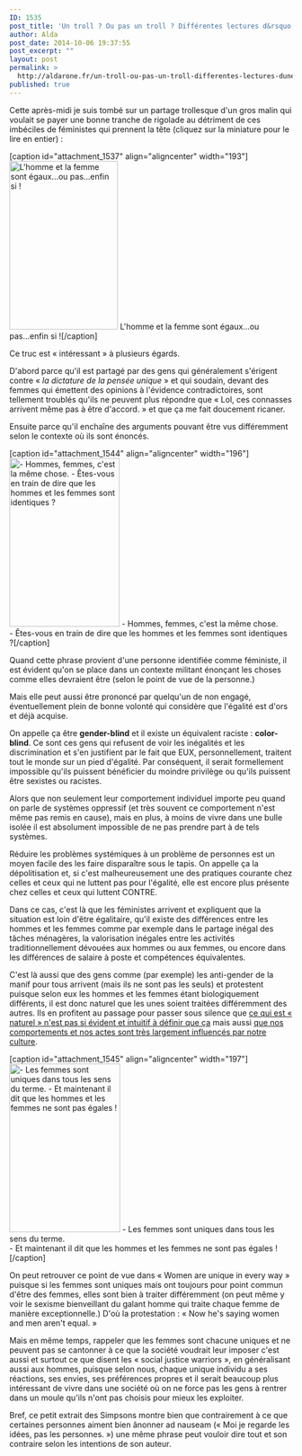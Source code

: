 ```yaml
---
ID: 1535
post_title: 'Un troll ? Ou pas un troll ? Différentes lectures d&rsquo;une capture des Simpsons'
author: Alda
post_date: 2014-10-06 19:37:55
post_excerpt: ""
layout: post
permalink: >
  http://aldarone.fr/un-troll-ou-pas-un-troll-differentes-lectures-dune-capture-des-simpsons/
published: true
---
```

Cette après-midi je suis tombé sur un partage trollesque d'un gros malin qui voulait se payer une bonne tranche de rigolade au détriment de ces imbéciles de féministes qui prennent la tête (cliquez sur la miniature pour le lire en entier) :

[caption id="attachment_1537" align="aligncenter" width="193"]<a href="http://aldarone.fr/wp-content/uploads/2014/10/1jxCprf.jpg"><img src="http://aldarone.fr/wp-content/uploads/2014/10/1jxCprf-193x300-1412615085.jpg" alt="L&#039;homme et la femme sont égaux...ou pas...enfin si !" width="193" height="300" class="size-medium wp-image-1537" /></a> L'homme et la femme sont égaux...ou pas...enfin si ![/caption]

Ce truc est « intéressant » à plusieurs égards.

D'abord parce qu'il est partagé par des gens qui généralement s'érigent contre « <em>la dictature de la pensée unique</em> » et qui soudain, devant des femmes qui émettent des opinions à l'évidence contradictoires, sont tellement troublés qu'ils ne peuvent plus répondre que « Lol, ces connasses arrivent même pas à être d'accord. » et que ça me fait doucement ricaner.

Ensuite parce qu'il enchaîne des arguments pouvant être vus différemment selon le contexte où ils sont énoncés.

[caption id="attachment_1544" align="aligncenter" width="196"]<img src="http://aldarone.fr/wp-content/uploads/2014/10/Simpsons-1ereCase-2-196x300.jpg" alt="- Hommes, femmes, c&#039;est la même chose. - Êtes-vous en train de dire que les hommes et les femmes sont identiques ?" width="196" height="300" class="size-medium wp-image-1544" /> - Hommes, femmes, c'est la même chose.<br />- Êtes-vous en train de dire que les hommes et les femmes sont identiques ?[/caption]

Quand cette phrase provient d'une personne identifiée comme féministe, il est évident qu'on se place dans un contexte militant énonçant les choses comme elles devraient être (selon le point de vue de la personne.)

Mais elle peut aussi être prononcé par quelqu'un de non engagé, éventuellement plein de bonne volonté qui considère que l'égalité est d'ors et déjà acquise.

<p>On appelle ça être <strong>gender-blind</strong> et il existe un équivalent raciste : <strong>color-blind</strong>. Ce sont ces gens qui refusent de voir les inégalités et les discrimination et s'en justifient par le fait que EUX, personnellement, traitent tout le monde sur un pied d'égalité.
Par conséquent, il serait formellement impossible qu'ils puissent bénéficier du moindre privilège ou qu'ils puissent être sexistes ou racistes.</p>

Alors que non seulement leur comportement individuel importe peu quand on parle de systèmes oppressif (et très souvent ce comportement n'est même pas remis en cause), mais en plus, à moins de vivre dans une bulle isolée il est absolument impossible de ne pas prendre part à de tels systèmes.

Réduire les problèmes systémiques à un problème de personnes est un moyen facile des les faire disparaître sous le tapis. On appelle ça la dépolitisation et, si c'est malheureusement une des pratiques courante chez celles et ceux qui ne luttent pas pour l'égalité, elle est encore plus présente chez celles et ceux qui luttent CONTRE.

Dans ce cas, c'est là que les féministes arrivent et expliquent que la situation est loin d'être égalitaire, qu'il existe des différences entre les hommes et les femmes comme par exemple dans le partage inégal des tâches ménagères, la valorisation inégales entre les activités traditionnellement dévouées aux hommes ou aux femmes, ou encore dans les différences de salaire à poste et compétences équivalentes.

C'est là aussi que des gens comme (par exemple) les anti-gender de la manif pour tous arrivent (mais ils ne sont pas les seuls) et protestent puisque selon eux les hommes et les femmes étant biologiquement différents, il est donc naturel que les unes soient traitées différemment des autres. Ils en profitent au passage pour passer sous silence que <a href="http://uneheuredepeine.blogspot.fr/2013/06/lexperience-de-la-boite.html">ce qui est « naturel » n'est pas si évident et intuitif à définir que ça</a> mais aussi <a href="http://sexes.blogs.liberation.fr/agnes_giard/2014/07/les-enfants-sauvages-sont-ils-capables-de-se-reproduire-.html">que nos comportements et nos actes sont très largement influencés par notre culture</a>.

[caption id="attachment_1545" align="aligncenter" width="197"]<img src="http://aldarone.fr/wp-content/uploads/2014/10/Simpsons-UniqueWomen-2-197x300.jpg" alt="- Les femmes sont uniques dans tous les sens du terme. - Et maintenant il dit que les hommes et les femmes ne sont pas égales !" width="197" height="300" class="size-medium wp-image-1545" /> - Les femmes sont uniques dans tous les sens du terme.<br />- Et maintenant il dit que les hommes et les femmes ne sont pas égales ![/caption]

On peut retrouver ce point de vue dans « Women are unique in every way » puisque si les femmes sont uniques mais ont toujours pour point commun d'être des femmes, elles sont bien à traiter différemment (on peut même y voir le sexisme bienveillant du galant homme qui traite chaque femme de manière exceptionnelle.) D'où la protestation : « Now he's saying women and men aren't equal. »

Mais en même temps, rappeler que les femmes sont chacune uniques et ne peuvent pas se cantonner à ce que la société voudrait leur imposer c'est aussi et surtout ce que disent les « social justice warriors », en généralisant aussi aux hommes, puisque selon nous, chaque unique individu a ses réactions, ses envies, ses préférences propres et il serait beaucoup plus intéressant de vivre dans une société où on ne force pas les gens à rentrer dans un moule qu'ils n'ont pas choisis pour mieux les exploiter.

Bref, ce petit extrait des Simpsons montre bien que contrairement à ce que certaines personnes aiment bien ânonner ad nauseam (« Moi je regarde les idées, pas les personnes. ») une même phrase peut vouloir dire tout et son contraire selon les intentions de son auteur.